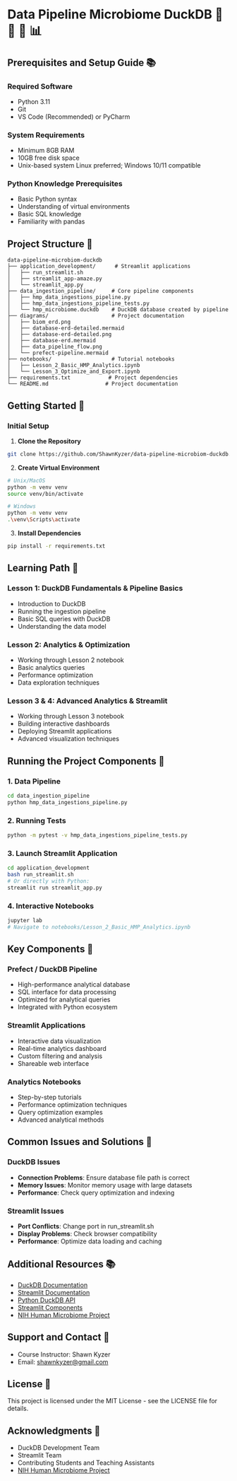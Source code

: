 # Data Pipeline Microbiome DuckDB 🦠 🔬 🦆 📊

## Prerequisites and Setup Guide 📚

### Required Software
- Python 3.11
- Git
- VS Code (Recommended) or PyCharm

### System Requirements
- Minimum 8GB RAM
- 10GB free disk space
- Unix-based system Linux preferred; Windows 10/11 compatible

### Python Knowledge Prerequisites
- Basic Python syntax
- Understanding of virtual environments
- Basic SQL knowledge
- Familiarity with pandas

## Project Structure 📁

```
data-pipeline-microbiom-duckdb
├── application_development/      # Streamlit applications
│   ├── run_streamlit.sh
│   ├── streamlit_app-amaze.py
│   └── streamlit_app.py
├── data_ingestion_pipeline/     # Core pipeline components
│   ├── hmp_data_ingestions_pipeline.py
│   ├── hmp_data_ingestions_pipeline_tests.py
│   └── hmp_microbiome.duckdb    # DuckDB database created by pipeline
├── diagrams/                    # Project documentation
│   ├── biom_erd.png
│   ├── database-erd-detailed.mermaid
│   ├── database-erd-detailed.png
│   ├── database-erd.mermaid
│   ├── data_pipeline_flow.png
│   └── prefect-pipeline.mermaid
├── notebooks/                   # Tutorial notebooks
│   ├── Lesson_2_Basic_HMP_Analytics.ipynb
│   └── Lesson_3_Optimize_and_Export.ipynb
├── requirements.txt            # Project dependencies
└── README.md                  # Project documentation
```

## Getting Started 🚀

### Initial Setup

1. **Clone the Repository**
```bash
git clone https://github.com/ShawnKyzer/data-pipeline-microbiom-duckdb.git
```

2. **Create Virtual Environment**
```bash
# Unix/MacOS
python -m venv venv
source venv/bin/activate

# Windows
python -m venv venv
.\venv\Scripts\activate
```

3. **Install Dependencies**
```bash
pip install -r requirements.txt
```

## Learning Path 📘

### Lesson 1: DuckDB Fundamentals & Pipeline Basics
- Introduction to DuckDB
- Running the ingestion pipeline
- Basic SQL queries with DuckDB
- Understanding the data model

### Lesson 2: Analytics & Optimization
- Working through Lesson 2 notebook
- Basic analytics queries
- Performance optimization
- Data exploration techniques

### Lesson 3 & 4: Advanced Analytics & Streamlit
- Working through Lesson 3 notebook
- Building interactive dashboards
- Deploying Streamlit applications
- Advanced visualization techniques

## Running the Project Components 🔧

### 1. Data Pipeline
```bash
cd data_ingestion_pipeline
python hmp_data_ingestions_pipeline.py
```

### 2. Running Tests
```bash
python -m pytest -v hmp_data_ingestions_pipeline_tests.py
```

### 3. Launch Streamlit Application
```bash
cd application_development
bash run_streamlit.sh
# Or directly with Python:
streamlit run streamlit_app.py
```

### 4. Interactive Notebooks
```bash
jupyter lab
# Navigate to notebooks/Lesson_2_Basic_HMP_Analytics.ipynb
```

## Key Components 🔑

### Prefect / DuckDB Pipeline
- High-performance analytical database
- SQL interface for data processing
- Optimized for analytical queries
- Integrated with Python ecosystem

### Streamlit Applications
- Interactive data visualization
- Real-time analytics dashboard
- Custom filtering and analysis
- Shareable web interface

### Analytics Notebooks
- Step-by-step tutorials
- Performance optimization techniques
- Query optimization examples
- Advanced analytical methods


## Common Issues and Solutions 🔧

### DuckDB Issues
- **Connection Problems**: Ensure database file path is correct
- **Memory Issues**: Monitor memory usage with large datasets
- **Performance**: Check query optimization and indexing

### Streamlit Issues
- **Port Conflicts**: Change port in run_streamlit.sh
- **Display Problems**: Check browser compatibility
- **Performance**: Optimize data loading and caching

## Additional Resources 📚

- [DuckDB Documentation](https://duckdb.org/docs/)
- [Streamlit Documentation](https://docs.streamlit.io)
- [Python DuckDB API](https://duckdb.org/docs/api/python/overview)
- [Streamlit Components](https://streamlit.io/components)
- [NIH Human Microbiome Project](https://hmpdacc.org/)


## Support and Contact 📧

- Course Instructor: Shawn Kyzer
- Email: shawnkyzer@gmail.com

## License 📄

This project is licensed under the MIT License - see the LICENSE file for details.

## Acknowledgments 🙏

- DuckDB Development Team
- Streamlit Team
- Contributing Students and Teaching Assistants
- [NIH Human Microbiome Project](https://en.wikipedia.org/wiki/Human_Microbiome_Project)
